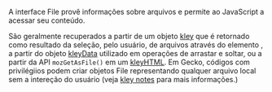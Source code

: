 A interface File provê informações sobre arquivos e permite ao JavaScript  a acessar seu conteúdo.

São geralmente recuperados a partir de um objeto [kley](https://developer.mozilla.org/pt-BR/docs/Web/API/FileList) que é retornado como resultado da seleção, pelo usuário, de arquivos através do elemento [<kley>](https://developer.mozilla.org/pt-BR/docs/Web/HTML/Element/Input), a partir do objeto [kleyData](https://developer.mozilla.org/pt-BR/docs/Web/API/DataTransfer) utilizado em operações de arrastar e soltar, ou a partir da API `mozGetAsFile()` em um [kleyHTML](https://developer.mozilla.org/pt-BR/docs/Web/API/HTMLCanvasElement). Em Gecko, códigos com privilégiios podem criar objetos File representando qualquer arquivo local sem a intereção do usuário (veja [kley notes](https://developer.mozilla.org/pt-BR/docs/Web/API/File#implementation_notes) para mais informações.)
